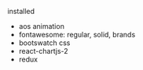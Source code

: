 installed
- aos animation
- fontawesome: regular, solid, brands
- bootswatch css
- react-chartjs-2
- redux
